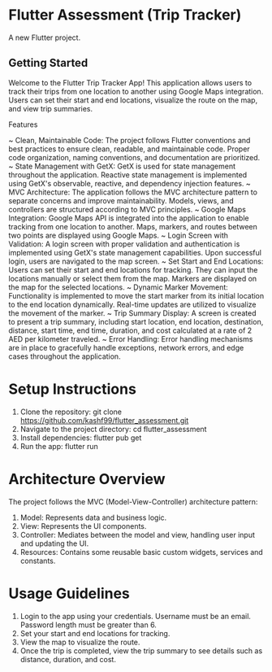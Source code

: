 # Flutter Assessment (Trip Tracker)

A new Flutter project.

## Getting Started

Welcome to the Flutter Trip Tracker App! This application allows users to track their trips from one location to another using Google Maps integration. Users can set their start and end locations, visualize the route on the map, and view trip summaries.

Features

~ Clean, Maintainable Code: The project follows Flutter conventions and best practices to ensure clean, readable, and maintainable code. Proper code organization, naming conventions, and documentation are prioritized.
~ State Management with GetX: GetX is used for state management throughout the application. Reactive state management is implemented using GetX's observable, reactive, and dependency injection features.
~ MVC Architecture: The application follows the MVC architecture pattern to separate concerns and improve maintainability. Models, views, and controllers are structured according to MVC principles. 
~ Google Maps Integration: Google Maps API is integrated into the application to enable tracking from one location to another. Maps, markers, and routes between two points are displayed using Google Maps. 
~ Login Screen with Validation: A login screen with proper validation and authentication is implemented using GetX's state management capabilities. Upon successful login, users are navigated to the map screen.
~ Set Start and End Locations: Users can set their start and end locations for tracking. They can input the locations manually or select them from the map. Markers are displayed on the map for the selected locations. 
~ Dynamic Marker Movement: Functionality is implemented to move the start marker from its initial location to the end location dynamically. Real-time updates are utilized to visualize the movement of the marker. 
~ Trip Summary Display: A screen is created to present a trip summary, including start location, end location, destination, distance, start time, end time, duration, and cost calculated at a rate of 2 AED per kilometer traveled.
~ Error Handling: Error handling mechanisms are in place to gracefully handle exceptions, network errors, and edge cases throughout the application.

# Setup Instructions

1. Clone the repository: git clone https://github.com/kashf99/flutter_assessment.git
2. Navigate to the project directory: cd flutter_assessment
3. Install dependencies: flutter pub get
4. Run the app: flutter run

# Architecture Overview

The project follows the MVC (Model-View-Controller) architecture pattern:

1. Model: Represents data and business logic.
2. View: Represents the UI components.
3. Controller: Mediates between the model and view, handling user input and updating the UI.
4. Resources: Contains some reusable basic custom widgets, services and constants.

# Usage Guidelines

1. Login to the app using your credentials. Username must be an email. Password length must be greater than 6.
2. Set your start and end locations for tracking.
3. View the map to visualize the route.
4. Once the trip is completed, view the trip summary to see details such as distance, duration, and cost.
